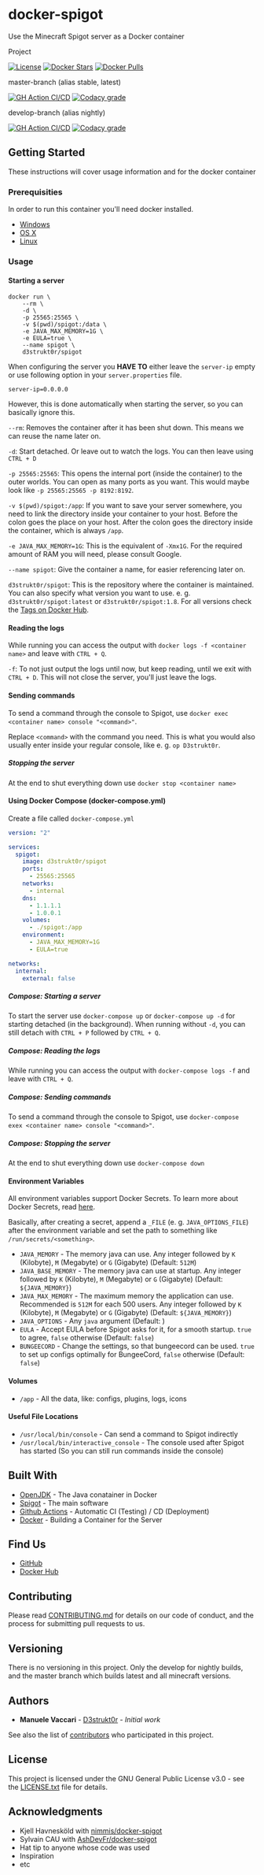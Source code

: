# docker-spigot

Use the Minecraft Spigot server as a Docker container

Project

[![License](https://img.shields.io/github/license/d3strukt0r/docker-spigot)][license]
[![Docker Stars](https://img.shields.io/docker/stars/d3strukt0r/spigot.svg)][docker]
[![Docker Pulls](https://img.shields.io/docker/pulls/d3strukt0r/spigot.svg)][docker]

master-branch (alias stable, latest)

[![GH Action CI/CD](https://github.com/D3strukt0r/docker-spigot/workflows/CI/CD/badge.svg?branch=master)][gh-action]
[![Codacy grade](https://img.shields.io/codacy/grade/b674b9fdcd8a429ca863e975e685cbd1/master)][codacy]

develop-branch (alias nightly)

[![GH Action CI/CD](https://github.com/D3strukt0r/docker-spigot/workflows/CI/CD/badge.svg?branch=develop)][gh-action]
[![Codacy grade](https://img.shields.io/codacy/grade/b674b9fdcd8a429ca863e975e685cbd1/develop)][codacy]

## Getting Started

These instructions will cover usage information and for the docker container

### Prerequisities

In order to run this container you'll need docker installed.

-   [Windows](https://docs.docker.com/docker-for-windows/install/)
-   [OS X](https://docs.docker.com/docker-for-mac/install/)
-   [Linux](https://docs.docker.com/install/linux/docker-ce/ubuntu/)

### Usage

#### Starting a server

```shell
docker run \
    --rm \
    -d \
    -p 25565:25565 \
    -v $(pwd)/spigot:/data \
    -e JAVA_MAX_MEMORY=1G \
    -e EULA=true \
    --name spigot \
    d3strukt0r/spigot
```

When configuring the server you **HAVE TO** either leave the `server-ip` empty or use following option in your `server.properties` file.

```properties
server-ip=0.0.0.0
```

However, this is done automatically when starting the server, so you can basically ignore this.

`--rm`: Removes the container after it has been shut down. This means we can reuse the name later on.

`-d`: Start detached. Or leave out to watch the logs. You can then leave using `CTRL + D`

<!--
`-i -t` (WORK IN PROGRESS): This will let you work with the console inside your container. However, this will not let you leave but not re-enter the console, without shutting down the server. Later on, you'll learn a workaround for this. To leave from the terminal, and let it run in the background click `CTRL + P + Q` (lift from `P` and click `Q` while still holding `CTRL`)
-->

`-p 25565:25565`: This opens the internal port (inside the container) to the outer worlds. You can open as many ports as you want. This would maybe look like `-p 25565:25565 -p 8192:8192`.

`-v $(pwd)/spigot:/app`: If you want to save your server somewhere, you need to link the directory inside your container to your host. Before the colon goes the place on your host. After the colon goes the directory inside the container, which is always `/app`.

`-e JAVA_MAX_MEMORY=1G`: This is the equivalent of `-Xmx1G`. For the required amount of RAM you will need, please consult Google.

`--name spigot`: Give the container a name, for easier referencing later on.

`d3strukt0r/spigot`: This is the repository where the container is maintained. You can also specify what version you want to use. e. g. `d3strukt0r/spigot:latest` or `d3strukt0r/spigot:1.8`. For all versions check the [Tags on Docker Hub](https://hub.docker.com/repository/docker/d3strukt0r/spigot/tags).

#### Reading the logs

While running you can access the output with `docker logs -f <container name>` and leave with `CTRL + Q`.

`-f`: To not just output the logs until now, but keep reading, until we exit with `CTRL + D`. This will not close the server, you'll just leave the logs.

#### Sending commands

To send a command through the console to Spigot, use `docker exec <container name> console "<command>"`.

Replace `<command>` with the command you need. This is what you would also usually enter
inside your regular console, like e. g. `op D3strukt0r`.

##### Stopping the server

At the end to shut everything down use `docker stop <container name>`

#### Using Docker Compose (docker-compose.yml)

Create a file called `docker-compose.yml`

```yaml
version: "2"

services:
  spigot:
    image: d3strukt0r/spigot
    ports:
      - 25565:25565
    networks:
      - internal
    dns:
      - 1.1.1.1
      - 1.0.0.1
    volumes:
      - ./spigot:/app
    environment:
      - JAVA_MAX_MEMORY=1G
      - EULA=true

networks:
  internal:
    external: false
```

##### Compose: Starting a server

To start the server use `docker-compose up` or `docker-compose up -d` for starting detached (in the background).  When running without `-d`, you can still detach with `CTRL + P` followed by `CTRL + Q`.

##### Compose: Reading the logs

While running you can access the output with `docker-compose logs -f` and leave with `CTRL + Q`.

##### Compose: Sending commands

To send a command through the console to Spigot, use `docker-compose exex <container name> console "<command>"`.

##### Compose: Stopping the server

At the end to shut everything down use `docker-compose down`

#### Environment Variables

All environment variables support Docker Secrets. To learn more about Docker Secrets, read [here](https://docs.docker.com/engine/swarm/secrets/).

Basically, after creating a secret, append a `_FILE` (e. g. `JAVA_OPTIONS_FILE`) after the environment variable and set the path to something like `/run/secrets/<something>`.

-   `JAVA_MEMORY` - The memory java can use. Any integer followed by `K` (Kilobyte), `M` (Megabyte) or `G` (Gigabyte) (Default: `512M`)
-   `JAVA_BASE_MEMORY` - The memory java can use at startup. Any integer followed by `K` (Kilobyte), `M` (Megabyte) or `G` (Gigabyte) (Default: `${JAVA_MEMORY}`)
-   `JAVA_MAX_MEMORY` - The maximum memory the application can use. Recommended is `512M` for each 500 users. Any integer followed by `K` (Kilobyte), `M` (Megabyte) or `G` (Gigabyte) (Default: `${JAVA_MEMORY}`)
-   `JAVA_OPTIONS` - Any `java` argument (Default: )
-   `EULA` - Accept EULA before Spigot asks for it, for a smooth startup. `true` to agree, `false` otherwise (Default: `false`)
-   `BUNGEECORD` - Change the settings, so that bungeecord can be used. `true` to set up configs optimally for BungeeCord, `false` otherwise (Default: `false`)

#### Volumes

-   `/app` - All the data, like: configs, plugins, logs, icons

#### Useful File Locations

-   `/usr/local/bin/console` - Can send a command to Spigot indirectly
-   `/usr/local/bin/interactive_console` - The console used after Spigot has started (So you can still run commands inside the console)

## Built With

-   [OpenJDK](https://hub.docker.com/_/openjdk) - The Java conatainer in Docker
-   [Spigot](https://www.spigotmc.org/wiki/spigot/) - The main software
-   [Github Actions](https://github.com/features/actions) - Automatic CI (Testing) / CD (Deployment)
-   [Docker](https://www.docker.com/) - Building a Container for the Server

## Find Us

-   [GitHub](https://github.com/D3strukt0r/docker-spigot)
-   [Docker Hub](https://hub.docker.com/r/d3strukt0r/spigot)

## Contributing

Please read [CONTRIBUTING.md](CONTRIBUTING.md) for details on our code of conduct, and the process for submitting pull requests to us.

## Versioning

There is no versioning in this project. Only the develop for nightly builds, and the master branch which builds latest and all minecraft versions.

## Authors

-   **Manuele Vaccari** - [D3strukt0r](https://github.com/D3strukt0r) - _Initial work_

See also the list of [contributors](https://github.com/D3strukt0r/docker-spigot/contributors) who participated in this project.

## License

This project is licensed under the GNU General Public License v3.0 - see the [LICENSE.txt](LICENSE.txt) file for details.

## Acknowledgments

-   Kjell Havnesköld with [nimmis/docker-spigot](https://github.com/nimmis/docker-spigot)
-   Sylvain CAU with [AshDevFr/docker-spigot](https://github.com/AshDevFr/docker-spigot)
-   Hat tip to anyone whose code was used
-   Inspiration
-   etc

[license]: https://github.com/D3strukt0r/docker-spigot/blob/master/LICENSE.txt
[docker]: https://hub.docker.com/repository/docker/d3strukt0r/spigot
[gh-action]: https://github.com/D3strukt0r/docker-spigot/actions
[codacy]: https://www.codacy.com/manual/D3strukt0r/docker-spigot
